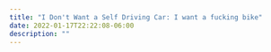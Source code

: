 ```yaml
---
title: "I Don't Want a Self Driving Car: I want a fucking bike"
date: 2022-01-17T22:22:08-06:00
description: ""
---
```

